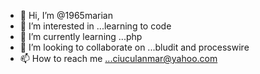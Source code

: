 - 👋 Hi, I’m @1965marian
- 👀 I’m interested in ...learning to code
- 🌱 I’m currently learning ...php
- 💞️ I’m looking to collaborate on ...bludit and processwire
- 📫 How to reach me ...ciuculanmar@yahoo.com

<!---
1965marian/1965marian is a ✨ special ✨ repository because its `README.md` (this file) appears on your GitHub profile.
You can click the Preview link to take a look at your changes.
--->
